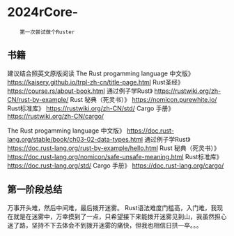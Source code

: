 # 2024rCore-
        第一次尝试做个Ruster
## 书籍
建议结合照英文原版阅读
The Rust progamming language 中文版》  https://kaisery.github.io/trpl-zh-cn/title-page.html
Rust圣经》  https://course.rs/about-book.html
通过例子学Rust》  https://rustwiki.org/zh-CN/rust-by-example/
Rust 秘典（死灵书）》  https://nomicon.purewhite.io/
Rust标准库》  https://rustwiki.org/zh-CN/std/
Cargo 手册》  https://rustwiki.org/zh-CN/cargo/

The Rust progamming language 中文版》  https://doc.rust-lang.org/stable/book/ch03-02-data-types.html
通过例子学Rust》  https://doc.rust-lang.org/rust-by-example/hello.html
Rust 秘典（死灵书）》  https://doc.rust-lang.org/nomicon/safe-unsafe-meaning.html
Rust标准库》  https://doc.rust-lang.org/std/
Cargo 手册》  https://doc.rust-lang.org/cargo/

## 第一阶段总结
万事开头难，然后中间难，最后拨开迷雾。
Rust语法难度门槛高，入门难，我现在就是在迷雾中，万幸摸到了一点，只希望接下来能拨开迷雾见到山，我虽然担心迷了路，坚持不下去体会不到拨开迷雾的痛快，但我也相信日拱一卒。。。
